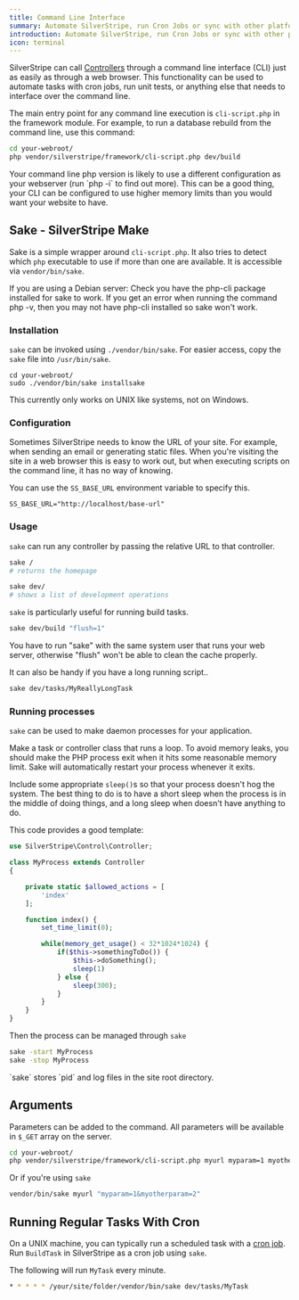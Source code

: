 ```yaml
---
title: Command Line Interface
summary: Automate SilverStripe, run Cron Jobs or sync with other platforms through the Command Line Interface.
introduction: Automate SilverStripe, run Cron Jobs or sync with other platforms through the Command Line Interface.
icon: terminal
---
```


SilverStripe can call [Controllers](../controllers) through a command line interface (CLI) just as easily as through a
web browser. This functionality can be used to automate tasks with cron jobs, run unit tests, or anything else that
needs to interface over the command line.

The main entry point for any command line execution is `cli-script.php` in the framework module.
For example, to run a database rebuild from the command line, use this command:

```bash
cd your-webroot/
php vendor/silverstripe/framework/cli-script.php dev/build
```

<div class="notice">
Your command line php version is likely to use a different configuration as your webserver (run `php -i` to find out
more). This can be a good thing, your CLI can be configured to use higher memory limits than you would want your website
to have.
</div>

## Sake - SilverStripe Make

Sake is a simple wrapper around `cli-script.php`. It also tries to detect which `php` executable to use if more than one
are available. It is accessible via `vendor/bin/sake`.

<div class="info" markdown='1'>
If you are using a Debian server: Check you have the php-cli package installed for sake to work. If you get an error
when running the command php -v, then you may not have php-cli installed so sake won't work.
</div>

### Installation

`sake` can be invoked using `./vendor/bin/sake`. For easier access, copy the `sake` file into `/usr/bin/sake`.

```
cd your-webroot/
sudo ./vendor/bin/sake installsake
```

<div class="warning">
This currently only works on UNIX like systems, not on Windows.
</div>

### Configuration

Sometimes SilverStripe needs to know the URL of your site. For example, when sending an email or generating static
files. When you're visiting the site in a web browser this is easy to work out, but when executing scripts on the
command line, it has no way of knowing.

You can use the `SS_BASE_URL` environment variable to specify this.

```
SS_BASE_URL="http://localhost/base-url"
```

### Usage

`sake` can run any controller by passing the relative URL to that controller.


```bash
sake /
# returns the homepage

sake dev/
# shows a list of development operations
```

`sake` is particularly useful for running build tasks.

```bash
sake dev/build "flush=1"
```

<div class="alert" markdown="1">
You have to run "sake" with the same system user that runs your web server,
otherwise "flush" won't be able to clean the cache properly.
</div>

It can also be handy if you have a long running script..

```bash
sake dev/tasks/MyReallyLongTask
```

### Running processes

`sake` can be used to make daemon processes for your application.

Make a task or controller class that runs a loop. To avoid memory leaks, you should make the PHP process exit when it
hits some reasonable memory limit. Sake will automatically restart your process whenever it exits.

Include some appropriate `sleep()`s so that your process doesn't hog the system. The best thing to do is to have a short
sleep when the process is in the middle of doing things, and a long sleep when doesn't have anything to do.

This code provides a good template:


```php
use SilverStripe\Control\Controller;

class MyProcess extends Controller
{

    private static $allowed_actions = [
        'index'
    ];

    function index() {
        set_time_limit(0);

        while(memory_get_usage() < 32*1024*1024) {
            if($this->somethingToDo()) {
                $this->doSomething();
                sleep(1)
            } else {
                sleep(300);
            }
        }
    }
}
```

Then the process can be managed through `sake`

```bash
sake -start MyProcess
sake -stop MyProcess
```

<div class="notice">
`sake` stores `pid` and log files in the site root directory.
</div>

## Arguments

Parameters can be added to the command. All parameters will be available in `$_GET` array on the server.

```bash
cd your-webroot/
php vendor/silverstripe/framework/cli-script.php myurl myparam=1 myotherparam=2
```

Or if you're using `sake`

```bash
vendor/bin/sake myurl "myparam=1&myotherparam=2"
```

## Running Regular Tasks With Cron

On a UNIX machine, you can typically run a scheduled task with a [cron job](http://en.wikipedia.org/wiki/Cron). Run
`BuildTask` in SilverStripe as a cron job using `sake`.

The following will run `MyTask` every minute.

```bash
* * * * * /your/site/folder/vendor/bin/sake dev/tasks/MyTask
```
